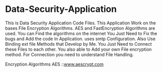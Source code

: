 # Data-Security-Application
This is Data Security Application Code Files.
This Application Work on the bases File Encryption Algorithms.
AES and FastEncryption Algorithms are used.
You can Find the algorithms on the internet You Just Need to Fix the bugs and Add the code In Application.
uses smtp Configuration.
Also Use Binding ext file Methods that Develop by Me.
You Just Need to Connect these Files to each other.
You also able to Add your own File encryption method.
For Connection you need to understand File Handling.

Encryption Algorithms AES ::www.aescrypt.com

